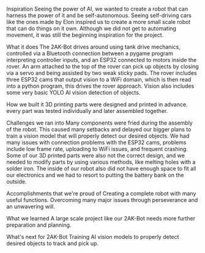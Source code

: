 Inspiration
Seeing the power of AI, we wanted to create a robot that can harness the power of it and be self-autonomous. Seeing self-driving cars like the ones made by Elon inspired us to create a more small scale robot that can do things on it own. Although we did not get to automating movement, it was still the beginning inspiration for the project.

What it does
The 2AK-Bot drives around using tank drive mechanics, controlled via a Bluetooth connection between a pygame program interpreting controller inputs, and an ESP32 connected to motors inside the rover. An arm attached to the top of the rover can pick up objects by closing via a servo and being assisted by two weak sticky pads. The rover includes three ESP32 cams that output vision to a WiFi domain, which is then read into a python program, this drives the rover approach. Vision also includes some very basic YOLO AI vision detection of objects.

How we built it
3D printing parts were designed and printed in advance. every part was tested individually and later assembled together.

Challenges we ran into
Many components were fried during the assembly of the robot. This caused many setbacks and delayed our bigger plans to train a vision model that will properly detect our desired objects. We had many issues with connection problems with the ESP32 cams, problems include low frame rate, uploading to WiFi issues, and frequent crashing. Some of our 3D printed parts were also not the correct design, and we needed to modify parts by using various methods, like melting holes with a solder iron. The inside of our robot also did not have enough space to fit all our electronics and we had to resort to putting the battery bank on the outside.

Accomplishments that we're proud of
Creating a complete robot with many useful functions. Overcoming many major issues through perseverance and an unwavering will.

What we learned
A large scale project like our 2AK-Bot needs more further preparation and planning.

What's next for 2AK-Bot
Training AI vision models to properly detect desired objects to track and pick up.
